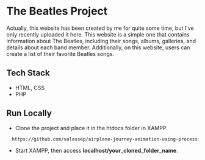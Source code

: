 # The Beatles Project

Actually, this website has been created by me for quite some time, but I've only recently uploaded it here. This website is a simple one that contains information about The Beatles, including their songs, albums, galleries, and details about each band member. Additionally, on this website, users can create a list of their favorite Beatles songs.




## Tech Stack

- HTML, CSS
- PHP


## Run Locally
- Clone the project and place it in the htdocs folder in XAMPP.

```bash
  https://github.com/salassep/airplane-journey-animation-using-processing.git
```

- Start XAMPP, then access **localhost/your_cloned_folder_name**.
